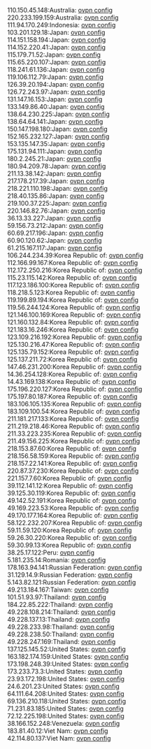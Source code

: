 110.150.45.148:Australia: [ovpn config](vpn/110_150_45_148.ovpn)  
220.233.199.159:Australia: [ovpn config](vpn/220_233_199_159.ovpn)  
111.94.170.249:Indonesia: [ovpn config](vpn/111_94_170_249.ovpn)  
103.201.129.18:Japan: [ovpn config](vpn/103_201_129_18.ovpn)  
114.151.158.194:Japan: [ovpn config](vpn/114_151_158_194.ovpn)  
114.152.220.41:Japan: [ovpn config](vpn/114_152_220_41.ovpn)  
115.179.71.52:Japan: [ovpn config](vpn/115_179_71_52.ovpn)  
115.65.220.107:Japan: [ovpn config](vpn/115_65_220_107.ovpn)  
118.241.61.136:Japan: [ovpn config](vpn/118_241_61_136.ovpn)  
119.106.112.79:Japan: [ovpn config](vpn/119_106_112_79.ovpn)  
126.39.20.194:Japan: [ovpn config](vpn/126_39_20_194.ovpn)  
126.72.243.97:Japan: [ovpn config](vpn/126_72_243_97.ovpn)  
131.147.16.153:Japan: [ovpn config](vpn/131_147_16_153.ovpn)  
133.149.86.40:Japan: [ovpn config](vpn/133_149_86_40.ovpn)  
138.64.230.225:Japan: [ovpn config](vpn/138_64_230_225.ovpn)  
138.64.64.141:Japan: [ovpn config](vpn/138_64_64_141.ovpn)  
150.147.198.180:Japan: [ovpn config](vpn/150_147_198_180.ovpn)  
152.165.232.127:Japan: [ovpn config](vpn/152_165_232_127.ovpn)  
153.135.147.35:Japan: [ovpn config](vpn/153_135_147_35.ovpn)  
175.131.94.111:Japan: [ovpn config](vpn/175_131_94_111.ovpn)  
180.2.245.21:Japan: [ovpn config](vpn/180_2_245_21.ovpn)  
180.94.209.78:Japan: [ovpn config](vpn/180_94_209_78.ovpn)  
211.13.38.142:Japan: [ovpn config](vpn/211_13_38_142.ovpn)  
217.178.217.39:Japan: [ovpn config](vpn/217_178_217_39.ovpn)  
218.221.110.198:Japan: [ovpn config](vpn/218_221_110_198.ovpn)  
218.40.135.86:Japan: [ovpn config](vpn/218_40_135_86.ovpn)  
219.100.37.225:Japan: [ovpn config](vpn/219_100_37_225.ovpn)  
220.146.82.76:Japan: [ovpn config](vpn/220_146_82_76.ovpn)  
36.13.33.227:Japan: [ovpn config](vpn/36_13_33_227.ovpn)  
59.156.73.212:Japan: [ovpn config](vpn/59_156_73_212.ovpn)  
60.69.217.196:Japan: [ovpn config](vpn/60_69_217_196.ovpn)  
60.90.120.62:Japan: [ovpn config](vpn/60_90_120_62.ovpn)  
61.215.167.117:Japan: [ovpn config](vpn/61_215_167_117.ovpn)  
106.244.234.39:Korea Republic of: [ovpn config](vpn/106_244_234_39.ovpn)  
112.166.99.167:Korea Republic of: [ovpn config](vpn/112_166_99_167.ovpn)  
112.172.250.216:Korea Republic of: [ovpn config](vpn/112_172_250_216.ovpn)  
115.23.115.142:Korea Republic of: [ovpn config](vpn/115_23_115_142.ovpn)  
117.123.186.100:Korea Republic of: [ovpn config](vpn/117_123_186_100.ovpn)  
118.218.5.123:Korea Republic of: [ovpn config](vpn/118_218_5_123.ovpn)  
119.199.89.194:Korea Republic of: [ovpn config](vpn/119_199_89_194.ovpn)  
119.56.244.124:Korea Republic of: [ovpn config](vpn/119_56_244_124.ovpn)  
121.146.100.169:Korea Republic of: [ovpn config](vpn/121_146_100_169.ovpn)  
121.160.132.84:Korea Republic of: [ovpn config](vpn/121_160_132_84.ovpn)  
121.183.16.246:Korea Republic of: [ovpn config](vpn/121_183_16_246.ovpn)  
123.109.216.192:Korea Republic of: [ovpn config](vpn/123_109_216_192.ovpn)  
125.130.216.47:Korea Republic of: [ovpn config](vpn/125_130_216_47.ovpn)  
125.135.79.152:Korea Republic of: [ovpn config](vpn/125_135_79_152.ovpn)  
125.137.211.72:Korea Republic of: [ovpn config](vpn/125_137_211_72.ovpn)  
147.46.231.200:Korea Republic of: [ovpn config](vpn/147_46_231_200.ovpn)  
14.36.254.128:Korea Republic of: [ovpn config](vpn/14_36_254_128.ovpn)  
14.43.169.138:Korea Republic of: [ovpn config](vpn/14_43_169_138.ovpn)  
175.196.220.127:Korea Republic of: [ovpn config](vpn/175_196_220_127.ovpn)  
175.197.80.187:Korea Republic of: [ovpn config](vpn/175_197_80_187.ovpn)  
183.106.105.135:Korea Republic of: [ovpn config](vpn/183_106_105_135.ovpn)  
183.109.100.54:Korea Republic of: [ovpn config](vpn/183_109_100_54.ovpn)  
211.181.217.133:Korea Republic of: [ovpn config](vpn/211_181_217_133.ovpn)  
211.219.218.46:Korea Republic of: [ovpn config](vpn/211_219_218_46.ovpn)  
211.33.223.235:Korea Republic of: [ovpn config](vpn/211_33_223_235.ovpn)  
211.49.156.225:Korea Republic of: [ovpn config](vpn/211_49_156_225.ovpn)  
218.153.87.60:Korea Republic of: [ovpn config](vpn/218_153_87_60.ovpn)  
218.156.58.159:Korea Republic of: [ovpn config](vpn/218_156_58_159.ovpn)  
218.157.22.141:Korea Republic of: [ovpn config](vpn/218_157_22_141.ovpn)  
220.87.37.230:Korea Republic of: [ovpn config](vpn/220_87_37_230.ovpn)  
221.157.7.60:Korea Republic of: [ovpn config](vpn/221_157_7_60.ovpn)  
39.112.141.12:Korea Republic of: [ovpn config](vpn/39_112_141_12.ovpn)  
39.125.30.119:Korea Republic of: [ovpn config](vpn/39_125_30_119.ovpn)  
49.142.52.191:Korea Republic of: [ovpn config](vpn/49_142_52_191.ovpn)  
49.169.223.53:Korea Republic of: [ovpn config](vpn/49_169_223_53.ovpn)  
49.170.177.164:Korea Republic of: [ovpn config](vpn/49_170_177_164.ovpn)  
58.122.232.207:Korea Republic of: [ovpn config](vpn/58_122_232_207.ovpn)  
59.11.59.120:Korea Republic of: [ovpn config](vpn/59_11_59_120.ovpn)  
59.26.30.220:Korea Republic of: [ovpn config](vpn/59_26_30_220.ovpn)  
59.30.99.13:Korea Republic of: [ovpn config](vpn/59_30_99_13.ovpn)  
38.25.17.122:Peru: [ovpn config](vpn/38_25_17_122.ovpn)  
5.181.235.14:Romania: [ovpn config](vpn/5_181_235_14.ovpn)  
178.163.94.141:Russian Federation: [ovpn config](vpn/178_163_94_141.ovpn)  
31.129.14.9:Russian Federation: [ovpn config](vpn/31_129_14_9.ovpn)  
5.143.82.121:Russian Federation: [ovpn config](vpn/5_143_82_121.ovpn)  
49.213.184.167:Taiwan: [ovpn config](vpn/49_213_184_167.ovpn)  
101.51.93.97:Thailand: [ovpn config](vpn/101_51_93_97.ovpn)  
184.22.85.222:Thailand: [ovpn config](vpn/184_22_85_222.ovpn)  
49.228.108.214:Thailand: [ovpn config](vpn/49_228_108_214.ovpn)  
49.228.137.13:Thailand: [ovpn config](vpn/49_228_137_13.ovpn)  
49.228.233.98:Thailand: [ovpn config](vpn/49_228_233_98.ovpn)  
49.228.238.50:Thailand: [ovpn config](vpn/49_228_238_50.ovpn)  
49.228.247.169:Thailand: [ovpn config](vpn/49_228_247_169.ovpn)  
137.125.145.52:United States: [ovpn config](vpn/137_125_145_52.ovpn)  
163.182.174.159:United States: [ovpn config](vpn/163_182_174_159.ovpn)  
173.198.248.39:United States: [ovpn config](vpn/173_198_248_39.ovpn)  
173.233.73.3:United States: [ovpn config](vpn/173_233_73_3.ovpn)  
23.93.172.198:United States: [ovpn config](vpn/23_93_172_198.ovpn)  
24.6.201.23:United States: [ovpn config](vpn/24_6_201_23.ovpn)  
64.111.64.208:United States: [ovpn config](vpn/64_111_64_208.ovpn)  
69.136.210.118:United States: [ovpn config](vpn/69_136_210_118.ovpn)  
71.231.83.185:United States: [ovpn config](vpn/71_231_83_185.ovpn)  
72.12.225.198:United States: [ovpn config](vpn/72_12_225_198.ovpn)  
38.166.152.248:Venezuela: [ovpn config](vpn/38_166_152_248.ovpn)  
183.81.40.12:Viet Nam: [ovpn config](vpn/183_81_40_12.ovpn)  
42.114.80.137:Viet Nam: [ovpn config](vpn/42_114_80_137.ovpn)  
